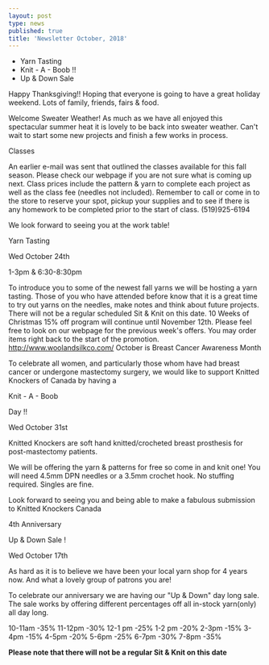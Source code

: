 ```yaml
---
layout: post
type: news
published: true
title: 'Newsletter October, 2018'
---
```


- Yarn Tasting
- Knit - A - Boob !!
- Up & Down Sale

Happy Thanksgiving!!
Hoping that everyone is going to have a great holiday weekend. Lots of family, friends, fairs & food.

Welcome Sweater Weather!
As much as we have all enjoyed this spectacular summer heat it is lovely to be back into sweater weather. Can't wait to start some new projects and finish a few works in process.

Classes

An earlier e-mail was sent that outlined the classes available for this fall season. Please check our webpage if you are not sure what is coming up next. Class prices include the pattern & yarn to complete each project as well as the class fee (needles not included). Remember to call or come in to the store to reserve your spot, pickup your supplies and to see if there is any homework to be completed prior to the start of class.
(519)925-6194

We look forward to seeing you at the work table!

Yarn Tasting

Wed October 24th

1-3pm   &   6:30-8:30pm
                    
To introduce you to some of the newest fall yarns we will be hosting a yarn tasting. Those of you who have attended before know that it is a great time to try out yarns on the needles, make notes and think about future projects. There will not be a regular scheduled Sit & Knit on this date.
10 Weeks of Christmas 15% off program will continue until November 12th. Please feel free to look on our webpage for the previous week's offers. You may order items right back to the start of the promotion.
http://www.woolandsilkco.com/
October is Breast Cancer Awareness Month

To celebrate all women, and particularly those whom have had breast cancer or undergone mastectomy surgery, we would like to support Knitted Knockers of Canada by having a

  
Knit - A - Boob

Day !!


Wed October 31st

Knitted Knockers are soft hand knitted/crocheted breast prosthesis for post-mastectomy patients.

We will be offering the yarn & patterns for free so come in and knit one!  You will need 4.5mm DPN needles or a 3.5mm crochet hook. No stuffing required. Singles are fine. 

Look forward to seeing you and being able to make a fabulous submission to Knitted Knockers Canada

4th Anniversary 

Up & Down Sale !

Wed October 17th
 
 As hard as it is to believe we have been your local yarn shop for 4 years now. And what a lovely group of patrons you are!
 
To celebrate our anniversary we are having our "Up & Down" day long sale.
The sale works by offering different percentages off all in-stock yarn(only)
all day long.

10-11am   -35% 
11-12pm   -30%
12-1 pm   -25%
 1-2 pm   -20%
 2-3pm    -15%
 3-4pm    -15%
 4-5pm    -20%
 5-6pm    -25%
 6-7pm    -30%
 7-8pm    -35%

**Please note that there will not be a regular Sit & Knit on this date**
